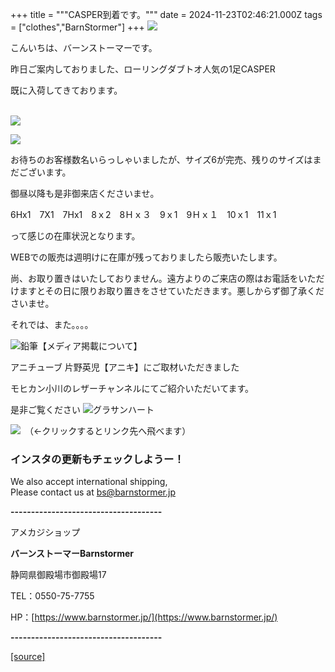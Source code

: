 +++
title = """CASPER到着です。"""
date = 2024-11-23T02:46:21.000Z
tags = ["clothes","BarnStormer"]
+++
[![](https://stat.ameba.jp/user_images/20231023/16/barnstormer-go/b2/03/p/o0420015015354743273.png)](https://ameblo.jp/barnstormer-go/entry-12825670498.html)

こんいちは、バーンストーマーです。

昨日ご案内しておりました、ローリングダブトオ人気の1足CASPER

既に入荷してきております。  
 

[![](https://stat.ameba.jp/user_images/20241123/11/barnstormer-go/22/b2/j/o0466070015513235703.jpg)](https://stat.ameba.jp/user_images/20241123/11/barnstormer-go/22/b2/j/o0466070015513235703.jpg)

[![](https://stat.ameba.jp/user_images/20241123/11/barnstormer-go/b5/85/j/o0466070015513235705.jpg)](https://stat.ameba.jp/user_images/20241123/11/barnstormer-go/b5/85/j/o0466070015513235705.jpg)

お待ちのお客様数名いらっしゃいましたが、サイズ6が完売、残りのサイズはまだございます。

御昼以降も是非御来店くださいませ。

6Hx1　7X1　7Hx1　8ｘ2　8Ｈｘ３　9ｘ1　9Ｈｘ１　10ｘ1　11ｘ1

って感じの在庫状況となります。

WEBでの販売は週明けに在庫が残っておりましたら販売いたします。

尚、お取り置きはいたしておりません。遠方よりのご来店の際はお電話をいただけますとその日に限りお取り置きをさせていただきます。悪しからず御了承くださいませ。

それでは、また。。。。

![鉛筆](https://stat100.ameba.jp/blog/ucs/img/char/char3/519.png)【メディア掲載について】

アニチューブ 片野英児【アニキ】にご取材いただきました

モヒカン小川のレザーチャンネルにてご紹介いただいてます。

是非ご覧ください ![グラサンハート](https://stat100.ameba.jp/blog/ucs/img/char/char3/148.png)

[![](https://stat.ameba.jp/user_images/20230412/16/barnstormer-go/6a/23/p/o0108010815269242493.png)](https://www.instagram.com/barnstormer_daily/)　（←クリックするとリンク先へ飛べます）

### インスタの更新もチェックしようー！

We also accept international shipping,  
Please contact us at bs@barnstormer.jp

**\-------------------------------------**

アメカジショップ

**バーンストーマーBarnstormer**

静岡県御殿場市御殿場17

TEL：0550-75-7755

HP：[https://www.barnstormer.jp/](https://www.barnstormer.jp/)

**\-------------------------------------**

[[source]](https://ameblo.jp/barnstormer-go/entry-12876050779.html)
